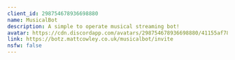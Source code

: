 ```yaml
---
client_id: 298754678936698880
name: MusicalBot
description: A simple to operate musical streaming bot!
avatar: https://cdn.discordapp.com/avatars/298754678936698880/41155af78c265dbbf9bb231e60c86a78.png
link: https://botz.mattcowley.co.uk/musicalbot/invite
nsfw: false
---
```

